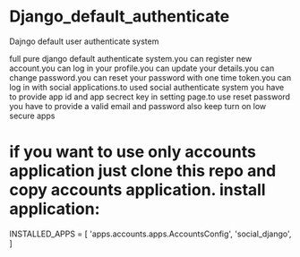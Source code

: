 # Django_default_authenticate
Dajngo default user authenticate system

full pure django default authenticate system.you can register new account.you can log in your profile.you can update your details.you can change password.you can reset your password with one time token.you can log in with social applications.to used social authenticate system you have to provide app id and app secrect key in setting page.to use reset password you have to provide a valid email and password also keep turn on low secure apps

# if you want to use only accounts application just clone this repo and copy accounts application. install application:
INSTALLED_APPS = [
    'apps.accounts.apps.AccountsConfig',
    'social_django',
]